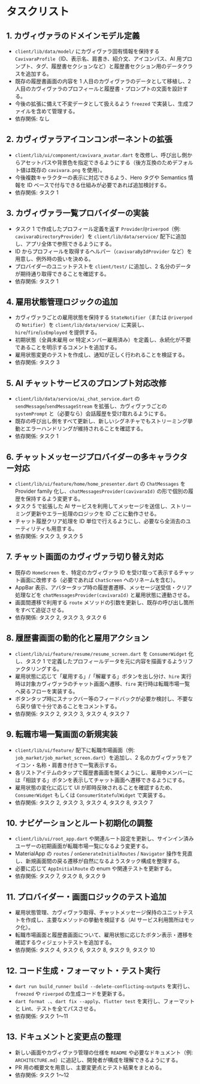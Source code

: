 # タスクリスト

## 1. カヴィヴァラのドメインモデル定義

- `client/lib/data/model/` にカヴィヴァラ固有情報を保持する `CavivaraProfile`（ID、表示名、肩書き、紹介文、アイコンパス、AI 用プロンプト、タグ、履歴書セクションなど）と履歴書セクション用のデータクラスを追加する。
- 既存の履歴書画面の内容を 1 人目のカヴィヴァラのデータとして移植し、2 人目のカヴィヴァラのプロフィールと履歴書・プロンプトの文面を設計する。
- 今後の拡張に備えて不変データとして扱えるよう `freezed` で実装し、生成ファイルを含めて管理する。
- 依存関係: なし

## 2. カヴィヴァラアイコンコンポーネントの拡張

- `client/lib/ui/component/cavivara_avatar.dart` を改修し、呼び出し側からアセットパスや背景色を指定できるようにする（後方互換のためデフォルト値は既存の `cavivara.png` を使用）。
- 今後複数キャラクターの表示に対応できるよう、Hero タグや Semantics 情報を ID ベースで付与できる仕組みが必要であれば追加検討する。
- 依存関係: タスク 1

## 3. カヴィヴァラ一覧プロバイダーの実装

- タスク 1 で作成したプロフィール定義を返す `Provider`/`@riverpod`（例: `cavivaraDirectoryProvider`）を `client/lib/data/service/` 配下に追加し、アプリ全体で参照できるようにする。
- ID からプロフィールを取得するヘルパー（`cavivaraByIdProvider` など）を用意し、例外時の扱いを決める。
- プロバイダーのユニットテストを `client/test/` に追加し、2 名分のデータが期待通り取得できることを確認する。
- 依存関係: タスク 1

## 4. 雇用状態管理ロジックの追加

- カヴィヴァラごとの雇用状態を保持する `StateNotifier`（または `@riverpod` の `Notifier`）を `client/lib/data/service/` に実装し、`hire`/`fire`/`isEmployed` を提供する。
- 初期状態（全員未雇用 or 特定メンバー雇用済み）を定義し、永続化が不要であることを明示するコメントを追加する。
- 雇用状態変更のテストを作成し、通知が正しく行われることを検証する。
- 依存関係: タスク 3

## 5. AI チャットサービスのプロンプト対応改修

- `client/lib/data/service/ai_chat_service.dart` の `sendMessage`/`sendMessageStream` を拡張し、カヴィヴァラごとの `systemPrompt` と（必要なら）会話履歴を受け取れるようにする。
- 既存の呼び出し側をすべて更新し、新しいシグネチャでもストリーミング挙動とエラーハンドリングが維持されることを確認する。
- 依存関係: タスク 1

## 6. チャットメッセージプロバイダーの多キャラクター対応

- `client/lib/ui/feature/home/home_presenter.dart` の `ChatMessages` を Provider family 化し、`chatMessagesProvider(cavivaraId)` の形で個別の履歴を保持するよう変更する。
- タスク 5 で拡張した AI サービスを利用してメッセージを送信し、ストリーミング更新やエラー処理のロジックを ID ごとに動作させる。
- チャット履歴クリア処理を ID 単位で行えるようにし、必要なら全消去のユーティリティも用意する。
- 依存関係: タスク 3, タスク 5

## 7. チャット画面のカヴィヴァラ切り替え対応

- 既存の `HomeScreen` を、特定のカヴィヴァラ ID を受け取って表示するチャット画面に改修する（必要であれば `ChatScreen` へのリネームを含む）。
- AppBar 表示、アバタータップ時の履歴書遷移、メッセージ送受信・クリア処理などを `chatMessagesProvider(cavivaraId)` と雇用状態に連動させる。
- 画面間遷移で利用する `route` メソッドの引数を更新し、既存の呼び出し箇所をすべて追従させる。
- 依存関係: タスク 2, タスク 3, タスク 6

## 8. 履歴書画面の動的化と雇用アクション

- `client/lib/ui/feature/resume/resume_screen.dart` を `ConsumerWidget` 化し、タスク 1 で定義したプロフィールデータを元に内容を描画するようリファクタリングする。
- 雇用状態に応じて「雇用する」/「解雇する」ボタンを出し分け、`hire` 実行時は対象カヴィヴァラのチャット画面へ遷移、`fire` 実行時は転職市場一覧へ戻るフローを実装する。
- ボタンタップ時にスナックバー等のフィードバックが必要か検討し、不要なら戻り値で十分であることをコメントする。
- 依存関係: タスク 2, タスク 3, タスク 4, タスク 7

## 9. 転職市場一覧画面の新規実装

- `client/lib/ui/feature/` 配下に転職市場画面（例: `job_market/job_market_screen.dart`）を追加し、2 名のカヴィヴァラをアイコン・名称・肩書き付きで一覧表示する。
- 各リストアイテムのタップで履歴書画面を開くようにし、雇用中メンバーには「相談する」ボタンを表示してチャット画面へ遷移できるようにする。
- 雇用状態の変化に応じて UI が即時反映されることを確認するため、`ConsumerWidget` もしくは `ConsumerStatefulWidget` で実装する。
- 依存関係: タスク 2, タスク 3, タスク 4, タスク 8, タスク 7

## 10. ナビゲーションとルート初期化の調整

- `client/lib/ui/root_app.dart` や関連ルート設定を更新し、サインイン済みユーザーの初期画面が転職市場一覧になるよう変更する。
- MaterialApp の `routes` / `onGenerateInitialRoutes` / `Navigator` 操作を見直し、新規画面間の戻る遷移が自然になるようスタック構成を整理する。
- 必要に応じて `AppInitialRoute` の enum や関連テストを更新する。
- 依存関係: タスク 7, タスク 8, タスク 9

## 11. プロバイダー・画面ロジックのテスト追加

- 雇用状態管理、カヴィヴァラ取得、チャットメッセージ保持のユニットテストを作成し、主要なメソッドの挙動を検証する（AI サービス利用箇所はモック化）。
- 転職市場画面と履歴書画面について、雇用状態に応じたボタン表示・遷移を確認するウィジェットテストを追加する。
- 依存関係: タスク 4, タスク 6, タスク 8, タスク 9, タスク 10

## 12. コード生成・フォーマット・テスト実行

- `dart run build_runner build --delete-conflicting-outputs` を実行し、`freezed` や `riverpod` の生成コードを更新する。
- `dart format .`、`dart fix --apply`、`flutter test` を実行し、フォーマットと Lint、テストを全てパスさせる。
- 依存関係: タスク 1〜11

## 13. ドキュメントと変更点の整理

- 新しい画面やカヴィヴァラ管理の仕様を `README` や必要なドキュメント（例: `ARCHITECTURE.md`）に追記し、開発者が構成を理解できるようにする。
- PR 用の概要文を用意し、主要変更点とテスト結果をまとめる。
- 依存関係: タスク 1〜12
